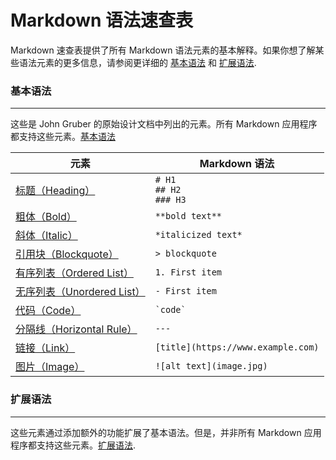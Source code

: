# Markdown 语法速查表

Markdown 速查表提供了所有 Markdown 语法元素的基本解释。如果你想了解某些语法元素的更多信息，请参阅更详细的 [基本语法](/markdown/basic/headings) 和 [扩展语法](/markdown/extended/availability).

### 基本语法

---

这些是 John Gruber 的原始设计文档中列出的元素。所有 Markdown 应用程序都支持这些元素。[基本语法](/markdown/basic/headings)

| 元素                                                          | Markdown 语法                      |
| ------------------------------------------------------------- | ---------------------------------- |
| [标题（Heading）](/markdown/basic/headings)                   | `# H1` <br> `## H2` <br> `### H3`  |
| [粗体（Bold）](/markdown/basic/emphasis#粗体-bold)            | `**bold text**`                    |
| [斜体（Italic）](/markdown/basic/emphasis#斜体-italic)        | `*italicized text*`                |
| [引用块（Blockquote）](/markdown/basic/blockquotes)           | `> blockquote`                     |
| [有序列表（Ordered List）](/markdown/basic/list#有序列表)     | `1. First item`                    |
| [无序列表（Unordered List）](/markdown/basic/list#无序列表)   | `- First item`                     |
| [代码（Code）](/markdown/basic/code)                          | `` `code` ``                       |
| [分隔线（Horizontal Rule）](/markdown/basic/horizontal-rules) | `---`                              |
| [链接（Link）](/markdown/basic/links)                         | `[title](https://www.example.com)` |
| [图片（Image）](/markdown/basic/images)                       | `![alt text](image.jpg)`           |

### 扩展语法

---

这些元素通过添加额外的功能扩展了基本语法。但是，并非所有 Markdown 应用程序都支持这些元素。[扩展语法](/markdown/extended/availability).

